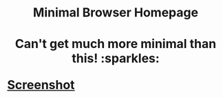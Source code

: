 <h1 align="center">Minimal Browser Homepage<h1>

<p align="center">Can't get much more minimal than this! :sparkles:<p>

[Screenshot](screenshot.png)
